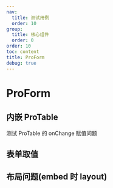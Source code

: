 ```yaml
---
nav:
  title: 测试用例
  order: 10
group:
  title: 核心组件
  order: 0
order: 10
toc: content
title: ProForm
debug: true
---
```



# ProForm

## 内嵌 ProTable
测试 ProTable 的 onChange 赋值问题

<code src="./proFormDemo/embedProTable/index.tsx"></code>
<code src="./proFormDemo/embedProTableFormRef/index.tsx"></code>


##  表单取值
<code src="./proFormDemo/formValue/index.tsx"></code>

## 布局问题(embed 时 layout)
<code src="./proFormDemo/layout/index.tsx" ></code>